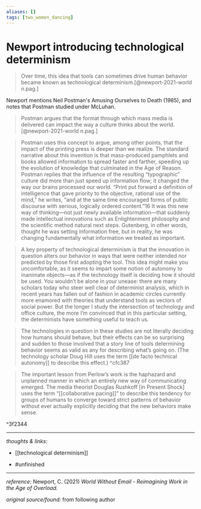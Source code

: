 ```yaml
---
aliases: []
tags: [two_women_dancing]
---
```


# Newport introducing technological determinism
  
>Over time, this idea that tools can sometimes drive human behavior became known as technological determinism.[@newport-2021-world n.pag.]

Newport mentions Neil Postman's Amusing Ourselves to Death (1985), and notes that Postman studied under McLuhan.

>Postman argues that the format through which mass media is delivered can impact the way a culture thinks about the world.[@newport-2021-world n.pag.] 

>Postman uses this concept to argue, among other points, that the impact of the printing press is deeper than we realize. The standard narrative about this invention is that mass-produced pamphlets and books allowed information to spread faster and farther, speeding up the evolution of knowledge that culminated in the Age of Reason. Postman replies that the influence of the resulting “typographic” culture did more than just speed up information flow; it changed the way our brains processed our world. “Print put forward a definition of intelligence that gave priority to the objective, rational use of the mind,” he writes, “and at the same time encouraged forms of public discourse with serious, logically ordered content.”16 It was this new way of thinking—not just newly available information—that suddenly made intellectual innovations such as Enlightenment philosophy and the scientific method natural next steps. Gutenberg, in other words, thought he was setting information free, but in reality, he was changing fundamentally what information we treated as important.

>A key property of technological determinism is that the innovation in question alters our behavior in ways that were neither intended nor predicted by those first adopting the tool. This idea might make you uncomfortable, as it seems to impart some notion of autonomy to inanimate objects—as if the technology itself is deciding how it should be used. You wouldn’t be alone in your unease: there are many scholars today who steer well clear of determinist analysis, which in recent years has fallen out of fashion in academic circles currently more enamored with theories that understand tools as vectors of social power. But the longer I study the intersection of technology and office culture, the more I’m convinced that in this particular setting, the determinists have something useful to teach us.

>The technologies in question in these studies are not literally deciding how humans should behave, but their effects can be so surprising and sudden to those involved that a story line of tools determining behavior seems as valid as any for describing what’s going on. (The technology scholar Doug Hill uses the term [[de facto technical autonomy]] to describe this effect.)
^cfc387

>The important lesson from Perlow’s work is the haphazard and unplanned manner in which an entirely new way of communicating emerged. The media theorist Douglas Rushkoff [in Present Shock] uses the term “[[collaborative pacing]]” to describe this tendency for groups of humans to converge toward strict patterns of behavior without ever actually explicitly deciding that the new behaviors make sense.

^3f2344

---

_thoughts & links:_

- [[technological determinism]]

- #unfinished 

---

_reference:_ Newport, C. (2021) _World Without Email - Reimagining Work in the Age of Overload._

_original source/found:_ from following author